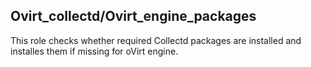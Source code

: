 ## Ovirt_collectd/Ovirt_engine_packages

This role checks whether required Collectd packages are installed
and installes them if missing for oVirt engine.
